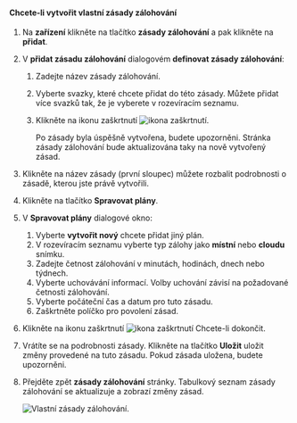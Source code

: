 <!--author=SharS last changed: 9/15/15-->

#### <a name="to-create-a-custom-backup-policy"></a>Chcete-li vytvořit vlastní zásady zálohování
1. Na **zařízení** klikněte na tlačítko **zásady zálohování** a pak klikněte na **přidat**.
2. V **přidat zásadu zálohování** dialogovém **definovat zásady zálohování**:
   
   1. Zadejte název zásady zálohování.
   2. Vyberte svazky, které chcete přidat do této zásady. Můžete přidat více svazků tak, že je vyberete v rozevíracím seznamu.
   3. Klikněte na ikonu zaškrtnutí ![ikona zaškrtnutí](./media/storsimple-add-backup-policy/HCS_CheckIcon-include.png).
      
      Po zásady byla úspěšně vytvořena, budete upozorněni. Stránka zásady zálohování bude aktualizována taky na nově vytvořený zásad.
3. Klikněte na název zásady (první sloupec) můžete rozbalit podrobnosti o zásadě, kterou jste právě vytvořili.
4. Klikněte na tlačítko **Spravovat plány**.
5. V **Spravovat plány** dialogové okno:
   
   1. Vyberte **vytvořit nový** chcete přidat jiný plán.
   2. V rozevíracím seznamu vyberte typ zálohy jako **místní** nebo **cloudu** snímku.
   3. Zadejte četnost zálohování v minutách, hodinách, dnech nebo týdnech.
   4. Vyberte uchovávání informací. Volby uchování závisí na požadované četnosti zálohování.
   5. Vyberte počáteční čas a datum pro tuto zásadu.
   6. Zaškrtněte políčko pro povolení zásad.
6. Klikněte na ikonu zaškrtnutí ![ikona zaškrtnutí](./media/storsimple-add-backup-policy/HCS_CheckIcon-include.png) Chcete-li dokončit.
7. Vrátíte se na podrobnosti zásady. Klikněte na tlačítko **Uložit** uložit změny provedené na tuto zásadu. Pokud zásada uložena, budete upozorněni.
8. Přejděte zpět **zásady zálohování** stránky. Tabulkový seznam zásady zálohování se aktualizuje a zobrazí změny zásad.
   
    ![Vlastní zásady zálohování](./media/storsimple-create-custom-backup-policy/HCS_CustomBackupPolicyM-include.png).

